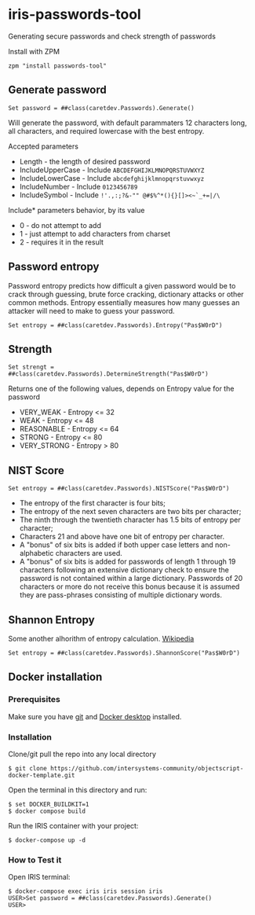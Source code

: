 iris-passwords-tool
====

Generating secure passwords and check strength of passwords

Install with ZPM

```ObjectScript
zpm "install passwords-tool"
```

Generate password
---

```ObjectScript
Set password = ##class(caretdev.Passwords).Generate()
```

Will generate the password, with default parammaters 12 characters long, all characters, and required lowercase with the best entropy.

Accepted parameters

* Length - the length of desired password
* IncludeUpperCase - Include `ABCDEFGHIJKLMNOPQRSTUVWXYZ`
* IncludeLowerCase - Include `abcdefghijklmnopqrstuvwxyz`
* IncludeNumber - Include `0123456789`
* IncludeSymbol - Include ``!'.,:;?&-"" @#$%^*(){}[]><~`_+=|/\``

Include* parameters behavior, by its value

* 0 - do not attempt to add
* 1 - just attempt to add characters from charset
* 2 - requires it in the result

Password entropy
---

Password entropy predicts how difficult a given password would be to crack through guessing, brute force cracking, dictionary attacks or other common methods. Entropy essentially measures how many guesses an attacker will need to make to guess your password.

```ObjectScript
Set entropy = ##class(caretdev.Passwords).Entropy("Pas$W0rD")
```

Strength
---

```ObjectScript
Set strengt = ##class(caretdev.Passwords).DetermineStrength("Pas$W0rD")
```

Returns one of the following values, depends on Entropy value for the password

* VERY_WEAK - Entropy <= 32
* WEAK - Entropy <= 48
* REASONABLE - Entropy <= 64
* STRONG - Entropy <= 80
* VERY_STRONG - Entropy > 80

NIST Score
---

```ObjectScript
Set entropy = ##class(caretdev.Passwords).NISTScore("Pas$W0rD")
```

* The entropy of the first character is four bits;
* The entropy of the next seven characters are two bits per
  character;
* The ninth through the twentieth character has 1.5 bits of
  entropy per character;
* Characters 21 and above have one bit of entropy per character.
* A "bonus" of six bits is added if both upper case letters and
  non-alphabetic characters are used.
* A "bonus" of six bits is added for passwords of length 1 through
  19 characters following an extensive dictionary check to ensure
  the password is not contained within a large dictionary.
  Passwords of 20 characters or more do not receive this bonus
  because it is assumed they are pass-phrases consisting of
  multiple dictionary words.

Shannon Entropy
---

Some another alhorithm of entropy calculation.
[Wikipedia](https://en.wikipedia.org/wiki/Entropy_(information_theory))

```ObjectScript
Set entropy = ##class(caretdev.Passwords).ShannonScore("Pas$W0rD")
```

## Docker installation
### Prerequisites
Make sure you have [git](https://git-scm.com/book/en/v2/Getting-Started-Installing-Git) and [Docker desktop](https://www.docker.com/products/docker-desktop) installed.
### Installation 
Clone/git pull the repo into any local directory
```
$ git clone https://github.com/intersystems-community/objectscript-docker-template.git
```
Open the terminal in this directory and run:
```
$ set DOCKER_BUILDKIT=1
$ docker compose build
```
Run the IRIS container with your project:
```
$ docker-compose up -d
```
### How to Test it
Open IRIS terminal:
```ObjectScript
$ docker-compose exec iris iris session iris
USER>Set password = ##class(caretdev.Passwords).Generate()
USER>
```
